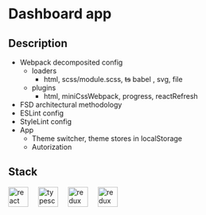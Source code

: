 # Dashboard app

## Description 
- Webpack decomposited config
  - loaders
    - html, scss/module.scss, ~~ts~~ babel , svg, file
  - plugins
    - html, miniCssWebpack, progress, reactRefresh
- FSD architectural methodology
- ESLint config
- StyleLint config
- App
  - Theme switcher, theme stores in localStorage
  - Autorization

## Stack
<p>
  <img src="https://img.shields.io/badge/React-61DAFB?logo=react&logoColor=black&style=for-the-badge" height="40" alt="react logo"  />
  <img width="12" />
  <img src="https://img.shields.io/badge/TypeScript-3178C6?logo=typescript&logoColor=white&style=for-the-badge" height="40" alt="typescript logo"  />
   <img width="12" />
  <img src="https://img.shields.io/badge/Redux-764ABC?logo=redux&logoColor=white&style=for-the-badge" height="40" alt="redux logo"  />
  <img width="12" />
  <img src="https://img.shields.io/badge/Webpack5-3178C6?logo=webpack&logoColor=white&style=for-the-badge" height="40" alt="redux logo"  />
</p>





 
